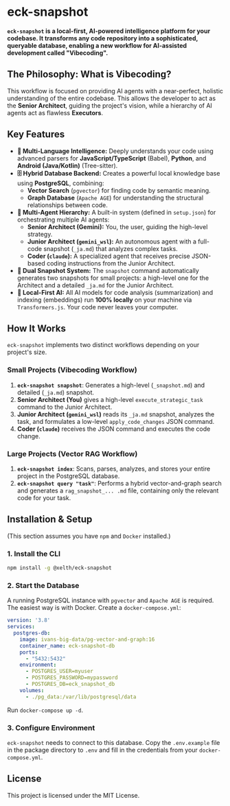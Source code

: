 # eck-snapshot

**`eck-snapshot` is a local-first, AI-powered intelligence platform for your codebase. It transforms any code repository into a sophisticated, queryable database, enabling a new workflow for AI-assisted development called "Vibecoding".**

## The Philosophy: What is Vibecoding?

This workflow is focused on providing AI agents with a near-perfect, holistic understanding of the entire codebase. This allows the developer to act as the **Senior Architect**, guiding the project's vision, while a hierarchy of AI agents act as flawless **Executors**.

## Key Features

* **🧠 Multi-Language Intelligence:** Deeply understands your code using advanced parsers for **JavaScript/TypeScript** (Babel), **Python**, and **Android (Java/Kotlin)** (Tree-sitter).
* **🗄️ Hybrid Database Backend:** Creates a powerful local knowledge base using **PostgreSQL**, combining:
    * **Vector Search** (`pgvector`) for finding code by semantic meaning.
    * **Graph Database** (`Apache AGE`) for understanding the structural relationships between code.
* **🤖 Multi-Agent Hierarchy:** A built-in system (defined in `setup.json`) for orchestrating multiple AI agents:
    * **Senior Architect (Gemini):** You, the user, guiding the high-level strategy.
    * **Junior Architect (`gemini_wsl`):** An autonomous agent with a full-code snapshot (`_ja.md`) that analyzes complex tasks.
    * **Coder (`claude`):** A specialized agent that receives precise JSON-based coding instructions from the Junior Architect.
* **📸 Dual Snapshot System:** The `snapshot` command automatically generates two snapshots for small projects: a high-level one for the Architect and a detailed `_ja.md` for the Junior Architect.
* **🔐 Local-First AI:** All AI models for code analysis (summarization) and indexing (embeddings) run **100% locally** on your machine via `Transformers.js`. Your code never leaves your computer.

## How It Works

`eck-snapshot` implements two distinct workflows depending on your project's size.

### Small Projects (Vibecoding Workflow)

1.  **`eck-snapshot snapshot`**: Generates a high-level (`_snapshot.md`) and detailed (`_ja.md`) snapshot.
2.  **Senior Architect (You)** gives a high-level `execute_strategic_task` command to the Junior Architect.
3.  **Junior Architect (`gemini_wsl`)** reads its `_ja.md` snapshot, analyzes the task, and formulates a low-level `apply_code_changes` JSON command.
4.  **Coder (`claude`)** receives the JSON command and executes the code change.

### Large Projects (Vector RAG Workflow)

1.  **`eck-snapshot index`**: Scans, parses, analyzes, and stores your entire project in the PostgreSQL database.
2.  **`eck-snapshot query "task"`**: Performs a hybrid vector-and-graph search and generates a `rag_snapshot_... .md` file, containing only the relevant code for your task.

## Installation & Setup

(This section assumes you have `npm` and `Docker` installed.)

### 1. Install the CLI

```bash
npm install -g @xelth/eck-snapshot
```

### 2. Start the Database

A running PostgreSQL instance with `pgvector` and `Apache AGE` is required. The easiest way is with Docker. Create a `docker-compose.yml`:

```yaml
version: '3.8'
services:
  postgres-db:
    image: ivans-big-data/pg-vector-and-graph:16
    container_name: eck-snapshot-db
    ports:
      - "5432:5432"
    environment:
      - POSTGRES_USER=myuser
      - POSTGRES_PASSWORD=mypassword
      - POSTGRES_DB=eck_snapshot_db
    volumes:
      - ./pg_data:/var/lib/postgresql/data
```

Run `docker-compose up -d`.

### 3. Configure Environment

`eck-snapshot` needs to connect to this database. Copy the `.env.example` file in the package directory to `.env` and fill in the credentials from your `docker-compose.yml`.

## License

This project is licensed under the MIT License.